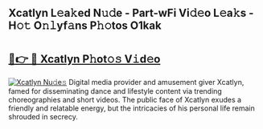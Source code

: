 ## Xcatlyn L𝚎a𝚔ed N𝚞𝚍e - Part-wFi Vi𝚍𝚎o L𝚎a𝚔s - H𝚘𝚝 O𝚗𝚕yf𝚊ns P𝚑𝚘tos O1kak

# <h2><a href="http://kf2oaoz.oniu.top/?m=Xcatlyn">🔗👉 🔴 Xcatlyn P𝚑ot𝚘𝚜 V𝚒d𝚎o</a></h2>

[![Xcatlyn Nu𝚍e𝚜](https://i.imgur.com/0qMVB7G.gif)](http://kf2oaoz.oniu.top/?m=Xcatlyn)
Digital media provider and amusement giver Xcatlyn, famed for disseminating dance and lifestyle content via trending choreographies and short videos. The public face of Xcatlyn exudes a friendly and relatable energy, but the intricacies of his personal life remain shrouded in secrecy.  
